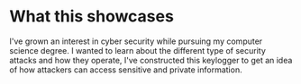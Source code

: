 # **What this showcases**

I've grown an interest in cyber security while pursuing my computer science degree. I wanted to learn about the different type of security attacks and how they operate,
I've constructed this keylogger to get an idea of how attackers can access sensitive and private information.

